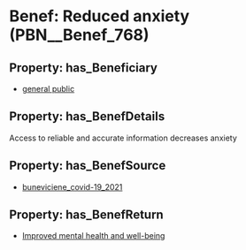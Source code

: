# Benef: __Reduced anxiety__ (PBN__Benef_768)

## Property: has_Beneficiary

* [general public](../Stakeholder/PBN__Stakeholder_29)

## Property: has_BenefDetails

Access to reliable and accurate information decreases anxiety

## Property: has_BenefSource

* [buneviciene_covid-19_2021](../Article/PBN__Article_153)

## Property: has_BenefReturn

* [Improved mental health and well-being](../BenefReturn/PBN__BenefReturn_102)

